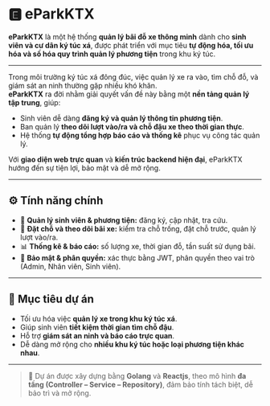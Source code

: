 # 🅴 eParkKTX

**eParkKTX** là một hệ thống **quản lý bãi đỗ xe thông minh** dành cho **sinh viên và cư dân ký túc xá**, được phát triển với mục tiêu **tự động hóa, tối ưu hóa và số hóa quy trình quản lý phương tiện** trong khu ký túc.

---

Trong môi trường ký túc xá đông đúc, việc quản lý xe ra vào, tìm chỗ đỗ, và giám sát an ninh thường gặp nhiều khó khăn.  
**eParkKTX** ra đời nhằm giải quyết vấn đề này bằng một **nền tảng quản lý tập trung**, giúp:
- Sinh viên dễ dàng **đăng ký và quản lý thông tin phương tiện**.
- Ban quản lý **theo dõi lượt vào/ra và chỗ đậu xe theo thời gian thực**.
- Hệ thống **tự động tổng hợp báo cáo và thống kê** phục vụ công tác quản lý.

Với **giao diện web trực quan** và **kiến trúc backend hiện đại**, eParkKTX hướng đến sự tiện lợi, bảo mật và dễ mở rộng.

---

## ⚙️ Tính năng chính

- 👤 **Quản lý sinh viên & phương tiện:** đăng ký, cập nhật, tra cứu.  
- 🚗 **Đặt chỗ và theo dõi bãi xe:** kiểm tra chỗ trống, đặt chỗ trước, quản lý lượt vào/ra.  
- 📊 **Thống kê & báo cáo:** số lượng xe, thời gian đỗ, tần suất sử dụng bãi.  
- 🔐 **Bảo mật & phân quyền:** xác thực bằng JWT, phân quyền theo vai trò (Admin, Nhân viên, Sinh viên).  

---

## 🎯 Mục tiêu dự án

- Tối ưu hóa việc **quản lý xe trong khu ký túc xá**.  
- Giúp sinh viên **tiết kiệm thời gian tìm chỗ đậu**.  
- Hỗ trợ **giám sát an ninh và báo cáo trực quan**.  
- Dễ dàng mở rộng cho **nhiều khu ký túc hoặc loại phương tiện khác nhau**.  

---

> 🧠 Dự án được xây dựng bằng **Golang** và **Reactjs**, theo mô hình **đa tầng (Controller – Service – Repository)**, đảm bảo tính tách biệt, dễ bảo trì và mở rộng.
